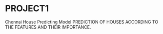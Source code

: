 # PROJECT1
Chennai House Predicting Model
PREDICTION OF HOUSES ACCORDING TO THE FEATURES AND THEIR IMPORTANCE.

